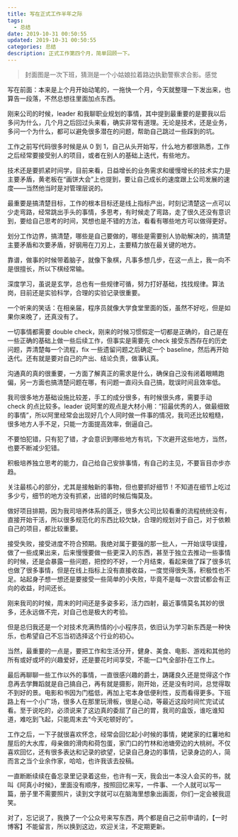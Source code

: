 ```yaml
---
title: 写在正式工作半年之际
tags:
  - 总结
date: 2019-10-31 00:50:55
updated: 2019-10-31 00:50:55
categories: 总结
description: 正式工作第四个月，简单回顾一下。
---
```


> 封面图是一次下班，猜测是一个小姑娘拉着路边执勤警察求合影。感觉

写在前面：本来是上个月开始动笔的，一拖快一个月，今天就整理一下发出来，也算告一段落，不然总想往里面加点东西。

刚来公司的时候，leader 和我聊职业规划的事情，其中提到最重要的是要我以后多问为什么，几个月之后回过头来看，确实非常有道理。无论是技术，还是业务，多问一个为什么，都可以避免很多潜在的问题，帮助自己跳过一些踩到的坑。

<!-- more -->

工作之前写代码很多时候是从 0 到 1，自己从头开始写，什么地方都很熟悉，工作之后经常要接受别人的项目，或者在别人的基础上迭代，有些地方。

技术还是要抓紧时间学，目前来看，日益增长的业务需求和缓慢增长的技术实力是主要矛盾，黄老板在“画饼大会”上也提到，要让自己成长的速度跟上公司发展的速度——当然他当时是对管理层说的。

最重要是搞清楚目标，工作的根本目标还是线上指标产出，时刻记清楚这一点可以少走弯路，经常跳出手头的事情，多思考，有时候走了弯路，走了很久还没有意识到，要给自己思考的时间，冥想也是不错的方法，看看有哪些地方可以做得更好。

划分工作边界，搞清楚，哪些是自己要做的，哪些是需要别人协助解决的，搞清楚主要矛盾和次要矛盾，好钢用在刀刃上，主要精力放在最关键的地方。

靠谱，做事的时候带着脑子，就像下象棋，凡事多想几步，在这一点上，我一向不是很擅长，所以下棋经常输。

深度学习，虽说是玄学，总也有一些规律可循，努力打好基础，找找规律。算法岗，目前还是实验科学，合理的实验记录很重要。

一个听来的笑话：在相亲届，程序员就像大学食堂里面的饭，虽然不好吃，但是如果你来晚了，还真没有了。

一切事情都需要 double check，刚来的时候习惯假定一切都是正确的，自己是在一些正确的基础上做一些后续工作，但事实是需要先 check 接受东西存在的历史问题，弄清楚每一个流程，fix 一些遗留问题之后确定一个 baseline，然后再开始迭代。还有就是要对自己的产出、结论负责，做事认真。

沟通真的真的很重要，一方面了解真正的需求是什么，确保自己没有闭着眼睛跑偏，另一方面也搞清楚问题在哪，有问题一直闷头自己搞，耽误时间且效率低。

我司很多地方基础设施比较差，手工的成分很多，有时候很头疼，需要手动 check 的点比较多。leader 说阿里的观点是大材小用：“招最优秀的人，做最细致的事情”，所以阿里经常会出现好几个人同时做一件事的情况，我司还比较粗糙，很多地方人手不足，只能一方面提高效率，倒逼自己。

不要怕犯错，只有犯了错，才会意识到哪些地方有坑，下次避开这些地方，当然，也要不断减少犯错。

积极培养独立思考的能力，自己给自己安排事情，有自己的主见，不要盲目亦步亦趋。

关注最核心的部分，尤其是接触新的事物，但也要抓好细节！不知道在细节上吃过多少亏，细节的地方没有抓紧，出错的时候后悔莫及。

做好项目排期，因为我司培养体系的匮乏，很多大公司比较看重的流程统统没有，直接开始干活，所以很多规范化的东西比较欠缺，合理的规划对于自己，对于依赖自己的项目，都比较重要。

接受失败，接受进度不符合预期。我绝对属于要强的那一批人，一开始误导误撞，做了一些成果出来，后来慢慢要做一些更深入的东西，甚至于独立去推动一些事情的时候，还是会暴露一些问题，把控的不好，一个月结束，看起来做了踩了很多坑也做了很多事情，但是在线上指标上没有直接收益，一度觉得很失落，积极性也不足。站起身子想一想还是要接受一些简单的小失败，毕竟不是每一次尝试都会有正向的收益，时间还长。

刚来我司的时候，周末的时间还是多姿多彩，活力四射，最近事情莫名其妙的很多，还永远做不完，对自己也是极大的考验。

但是总归我还是一个对技术充满热情的小小程序员，依旧认为学习新东西是一种快乐，也希望自己不忘当初选择这个行业的初心。

当然，最重要的一点是，要把工作和生活分开，健身、美食、电影、游戏和其他的所有或好或坏的兴趣爱好，还是要花时间享受，不能一口气全部扑在工作上。

最后再聊聊一些工作以外的事情，一直很感兴趣的爵士，踌躇良久还是觉得这个作息再去学舞蹈就是自己搞自己，再有就是摄影，刚开始，还是没有时间，总觉得取不到好的景。电影和书因为门槛低，再加上宅本身低便利性，反而看得更多。下班路上有一个小广场，很多人在那里玩滑板，很是心动，等最近这段时间忙完试试看。至于说吃的，必须说来了这边真的委屈了自己的胃，我司的盒饭，谁吃谁知道，难吃到飞起，只能周末去“今天吃顿好的”。

工作之后，一下子就很喜欢怀念，经常会回忆起小时候的事情，姥姥家的红薯地和屋后的大水库，母亲做的滑肉和荷包蛋，家门口的竹林和池塘旁边的大桃树。不仅喜欢回忆，还有很多表达和记录的欲望，记录自己身边的事情，记录身边的人，简而言之当个业余作家，哈哈，也许我该去投稿。

一直断断续续在备忘录里记录着这些，也许有一天，我会出一本没人会买的书，就叫《阿真小时候》，里面没有顺序，按照回忆来写，一件事、一个人就可以写一篇，册子里不需要照片，读到文字就可以在脑海里想象出画面，你们一定会被我逗笑。

对了，忘记说了，我换了一个公众号来写东西，两个都是自己之前申请的，【一时博客】不能留言，所以换到这边，欢迎关注，不定期更新。